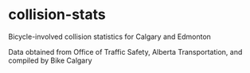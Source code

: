 collision-stats
===============

Bicycle-involved collision statistics for Calgary and Edmonton

Data obtained from Office of Traffic Safety, Alberta Transportation, and compiled by Bike Calgary
